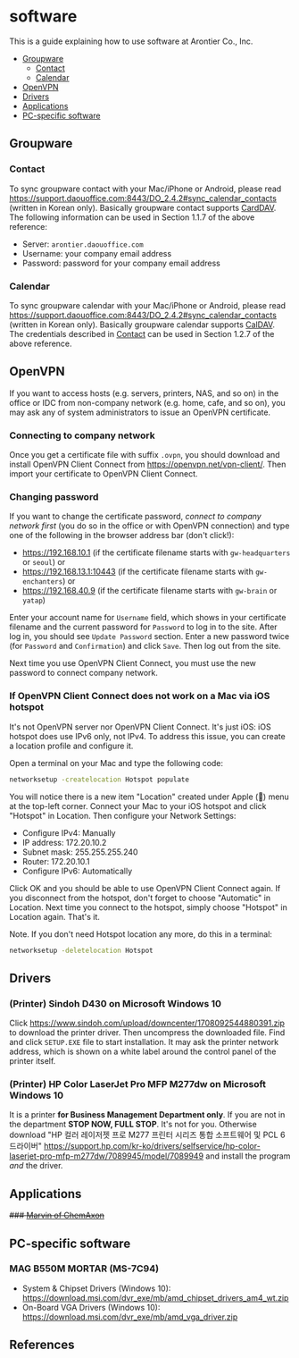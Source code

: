 # software

This is a guide explaining how to use software at Arontier Co., Inc.

* [Groupware](#groupware)
  * [Contact](#contact) 
  * [Calendar](#calendar) 
* [OpenVPN](#openvpn)
* [Drivers](#drivers)
* [Applications](#applications)
* [PC-specific software](#pc-specific-software)

## Groupware 

### Contact

To sync groupware contact with your Mac/iPhone or Android, please read https://support.daouoffice.com:8443/DO_2.4.2#sync_calendar_contacts (written in Korean only).
Basically groupware contact supports [CardDAV](https://en.wikipedia.org/wiki/CardDAV). 
The following information can be used in Section 1.1.7 of the above reference:

* Server: `arontier.daouoffice.com`
* Username: your company email address
* Password: password for your company email address

### Calendar

To sync groupware calendar with your Mac/iPhone or Android, please read https://support.daouoffice.com:8443/DO_2.4.2#sync_calendar_contacts (written in Korean only).
Basically groupware calendar supports [CalDAV](https://en.wikipedia.org/wiki/CalDAV).
The credentials described in [Contact](#contact) can be used in Section 1.2.7 of the above reference.

## OpenVPN

If you want to access hosts (e.g. servers, printers, NAS, and so on) in the office or IDC
from non-company network (e.g. home, cafe, and so on),
you may ask any of system administrators to issue an OpenVPN certificate.

### Connecting to company network

Once you get a certificate file with suffix `.ovpn`, you should download
and install OpenVPN Client Connect from https://openvpn.net/vpn-client/.
Then import your certificate to OpenVPN Client Connect.

### Changing password

If you want to change the certificate password, *connect to company network first*
(you do so in the office or with OpenVPN connection) and type one of the following in the browser address bar (don't click!):

- https://192.168.10.1 (if the certificate filename starts with `gw-headquarters` or `seoul`) or 
- https://192.168.13.1:10443 (if the certificate filename starts with `gw-enchanters`) or 
- https://192.168.40.9 (if the certificate filename starts with `gw-brain` or `yatap`) 

Enter your account name for `Username` field, which shows in your certificate filename
and the current password for `Password` to log in to the site.
After log in, you should see `Update Password` section. 
Enter a new password twice (for `Password` and `Confirmation`) and click `Save`.
Then log out from the site.  

Next time you use OpenVPN Client Connect, you must use the new password to connect company network.

### If OpenVPN Client Connect does not work on a Mac via iOS hotspot

It's not OpenVPN server nor OpenVPN Client Connect. It's just iOS:
iOS hotspot does use IPv6 only, not IPv4.
To address this issue, you can create a location profile and configure it.

Open a terminal on your Mac and type the following code:

```bash
networksetup -createlocation Hotspot populate
```

You will notice there is a new item "Location" created under Apple () menu at the top-left corner.
Connect your Mac to your iOS hotspot and click "Hotspot" in Location.
Then configure your Network Settings:

- Configure IPv4: Manually
- IP address: 172.20.10.2
- Subnet mask: 255.255.255.240
- Router: 172.20.10.1
- Configure IPv6: Automatically

Click OK and you should be able to use OpenVPN Client Connect again.
If you disconnect from the hotspot, don't forget to choose "Automatic" in Location.
Next time you connect to the hotspot, simply choose "Hotspot" in Location again. 
That's it.

Note. If you don't need Hotspot location any more, do this in a terminal:

```bash
networksetup -deletelocation Hotspot
```

## Drivers

### (Printer) Sindoh D430 on Microsoft Windows 10

Click https://www.sindoh.com/upload/downcenter/1708092544880391.zip to download the printer driver.
Then uncompress the downloaded file. Find and click `SETUP.EXE` file to start installation.
It may ask the printer network address, which is shown on a white label around the control panel of the printer itself. 

<!--
Visit https://www.sindoh.com/downcenter/dc_list.do and search for D430.
Then select `PCL6 Driver(빠른설치)`, download, and install the driver.
-->

### (Printer) HP Color LaserJet Pro MFP M277dw on Microsoft Windows 10

It is a printer **for Business Management Department only**.
If you are not in the department **STOP NOW, FULL STOP**. It's not for you.
Otherwise download "HP 컬러 레이저젯 프로 M277 프린터 시리즈 통합 소프트웨어 및 PCL 6 드라이버" 
https://support.hp.com/kr-ko/drivers/selfservice/hp-color-laserjet-pro-mfp-m277dw/7089945/model/7089949
and install the program *and* the driver.

## Applications

~~### [Marvin of ChemAxon](files/marvin.pdf)~~

## PC-specific software

### MAG B550M MORTAR (MS-7C94)

* System & Chipset Drivers (Windows 10): https://download.msi.com/dvr_exe/mb/amd_chipset_drivers_am4_wt.zip
* On-Board VGA Drivers (Windows 10): https://download.msi.com/dvr_exe/mb/amd_vga_driver.zip

## References
